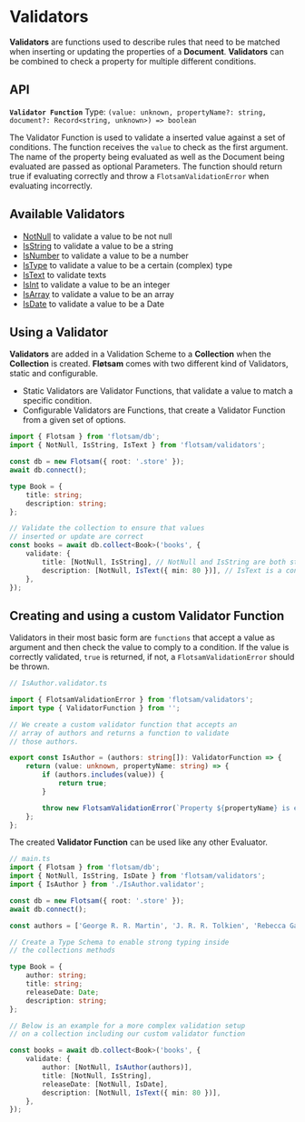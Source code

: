 <!-- @format -->

# Validators

**Validators** are functions used to describe rules that need to be matched when inserting or updating the properties of a **Document**. **Validators** can be combined to check a property for multiple different conditions.

## API

**`Validator Function`**
Type: `(value: unknown, propertyName?: string, document?: Record<string, unknown>) => boolean`

The Validator Function is used to validate a inserted value against a set of conditions. The function receives the `value` to check as the first argument. The name of the property being evaluated as well as the Document being evaluated are passed as optional Parameters. The function should return true if evaluating correctly and throw a `FlotsamValidationError` when evaluating incorrectly.

## Available Validators

-   [NotNull](./NotNull.validator.md) to validate a value to be not null
-   [IsString](./IsString.validator.md) to validate a value to be a string
-   [IsNumber](./IsNumber.validator.md) to validate a value to be a number
-   [IsType](./IsType.validator.md) to validate a value to be a certain (complex) type
-   [IsText](./IsText.validator.md) to validate texts
-   [IsInt](./IsInt.validator.md) to validate a value to be an integer
-   [IsArray](./IsArray.validator.md) to validate a value to be an array
-   [IsDate](./IsDate.validator.md) to validate a value to be a Date

## Using a Validator

**Validators** are added in a Validation Scheme to a **Collection** when the **Collection** is created. **Fløtsam** comes with two different kind of Validators, static and configurable.

-   Static Validators are Validator Functions, that validate a value to match a specific condition.
-   Configurable Validators are Functions, that create a Validator Function from a given set of options.

```ts
import { Flotsam } from 'flotsam/db';
import { NotNull, IsString, IsText } from 'flotsam/validators';

const db = new Flotsam({ root: '.store' });
await db.connect();

type Book = {
    title: string;
    description: string;
};

// Validate the collection to ensure that values
// inserted or update are correct
const books = await db.collect<Book>('books', {
    validate: {
        title: [NotNull, IsString], // NotNull and IsString are both static Validators
        description: [NotNull, IsText({ min: 80 })], // IsText is a configurable Validator
    },
});
```

## Creating and using a custom Validator Function

Validators in their most basic form are `functions` that accept a value as argument and then check the value to comply to a condition. If the value is correctly validated, `true` is returned, if not, a `FlotsamValidationError` should be thrown.

```ts
// IsAuthor.validator.ts

import { FlotsamValidationError } from 'flotsam/validators';
import type { ValidatorFunction } from '';

// We create a custom validator function that accepts an
// array of authors and returns a function to validate
// those authors.

export const IsAuthor = (authors: string[]): ValidatorFunction => {
    return (value: unknown, propertyName: string) => {
        if (authors.includes(value)) {
            return true;
        }

        throw new FlotsamValidationError(`Property ${propertyName} is expected be included in type 'Authors'.`);
    };
};
```

The created **Validator Function** can be used like any other Evaluator.

```ts
// main.ts
import { Flotsam } from 'flotsam/db';
import { NotNull, IsString, IsDate } from 'flotsam/validators';
import { IsAuthor } from './IsAuthor.validator';

const db = new Flotsam({ root: '.store' });
await db.connect();

const authors = ['George R. R. Martin', 'J. R. R. Tolkien', 'Rebecca Gablé'];

// Create a Type Schema to enable strong typing inside
// the collections methods

type Book = {
    author: string;
    title: string;
    releaseDate: Date;
    description: string;
};

// Below is an example for a more complex validation setup
// on a collection including our custom validator function

const books = await db.collect<Book>('books', {
    validate: {
        author: [NotNull, IsAuthor(authors)],
        title: [NotNull, IsString],
        releaseDate: [NotNull, IsDate],
        description: [NotNull, IsText({ min: 80 })],
    },
});
```
